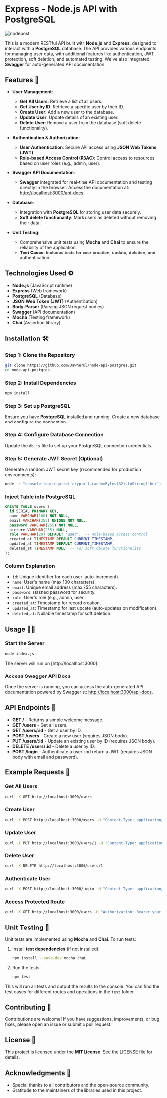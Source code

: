 # Express - Node.js API with PostgreSQL

![nodepost](https://github.com/user-attachments/assets/6f206c6e-dea0-4045-8baa-a04e74a5fbf8)

This is a modern RESTful API built with **Node.js** and **Express**, designed to interact with a **PostgreSQL** database. The API provides various endpoints for managing user data, with additional features like authentication, JWT protection, soft deletion, and automated testing. We've also integrated **Swagger** for auto-generated API documentation.

## Features 🚀
- **User Management**:
  - **Get All Users**: Retrieve a list of all users.
  - **Get User by ID**: Retrieve a specific user by their ID.
  - **Create User**: Add a new user to the database.
  - **Update User**: Update details of an existing user.
  - **Delete User**: Remove a user from the database (soft delete functionality).
  
- **Authentication & Authorization**:
  - **User Authentication**: Secure API access using **JSON Web Tokens (JWT)**.
  - **Role-based Access Control (RBAC)**: Control access to resources based on user roles (e.g., admin, user).

- **Swagger API Documentation**:
  - **Swagger** integrated for real-time API documentation and testing directly in the browser. Access the documentation at: [http://localhost:3000/api-docs](http://localhost:3000/api-docs).

- **Database**:
  - Integration with **PostgreSQL** for storing user data securely.
  - **Soft delete functionality**: Mark users as deleted without removing their data.

- **Unit Testing**:
  - Comprehensive unit tests using **Mocha** and **Chai** to ensure the reliability of the application.
  - **Test Cases**: Includes tests for user creation, update, deletion, and authentication.

## Technologies Used ⚙️
- **Node.js** (JavaScript runtime)
- **Express** (Web framework)
- **PostgreSQL** (Database)
- **JSON Web Token (JWT)** (Authentication)
- **Body-Parser** (Parsing JSON request bodies)
- **Swagger** (API documentation)
- **Mocha** (Testing framework)
- **Chai** (Assertion library)

## Installation 🛠️

### Step 1: Clone the Repository
```bash
git clone https://github.com/JawherKl/node-api-postgres.git
cd node-api-postgres
```

### Step 2: Install Dependencies
```bash
npm install
```

### Step 3: Set up PostgreSQL
Ensure you have **PostgreSQL** installed and running. Create a new database and configure the connection.

### Step 4: Configure Database Connection
Update the `db.js` file to set up your PostgreSQL connection credentials.

### Step 5: Generate JWT Secret (Optional)
Generate a random JWT secret key (recommended for production environments):
```bash
node -e "console.log(require('crypto').randomBytes(32).toString('hex'))"
```

### Inject Table into PostgreSQL
```sql
CREATE TABLE users (
  id SERIAL PRIMARY KEY,
  name VARCHAR(100) NOT NULL,
  email VARCHAR(255) UNIQUE NOT NULL,
  password VARCHAR(255) NOT NULL,
  picture VARCHAR(255) NULL,
  role VARCHAR(20) DEFAULT 'user',  -- Role-based access control
  created_at TIMESTAMP DEFAULT CURRENT_TIMESTAMP,
  updated_at TIMESTAMP DEFAULT CURRENT_TIMESTAMP,
  deleted_at TIMESTAMP NULL  -- For soft delete functionality
);
```

### Column Explanation
- `id`: Unique identifier for each user (auto-increment).
- `name`: User's name (max 100 characters).
- `email`: Unique email address (max 255 characters).
- `password`: Hashed password for security.
- `role`: User's role (e.g., admin, user).
- `created_at`: Timestamp for record creation.
- `updated_at`: Timestamp for last update (auto-updates on modification).
- `deleted_at`: Nullable timestamp for soft deletion.

## Usage 🏃‍♂️

### Start the Server
```bash
node index.js
```
The server will run on [http://localhost:3000].

### Access Swagger API Docs
Once the server is running, you can access the auto-generated API documentation powered by Swagger at:
[http://localhost:3000/api-docs](http://localhost:3000/api-docs).

## API Endpoints 📡
- **GET /** - Returns a simple welcome message.
- **GET /users** - Get all users.
- **GET /users/:id** - Get a user by ID.
- **POST /users** - Create a new user (requires JSON body).
- **PUT /users/:id** - Update an existing user by ID (requires JSON body).
- **DELETE /users/:id** - Delete a user by ID.
- **POST /login** - Authenticate a user and return a JWT (requires JSON body with email and password).

## Example Requests 📝

### Get All Users
```bash
curl -X GET http://localhost:3000/users
```

### Create User
```bash
curl -X POST http://localhost:3000/users -H "Content-Type: application/json" -d '{"name": "John Doe", "email": "john@example.com", "password": "password"}'
```

### Update User
```bash
curl -X PUT http://localhost:3000/users/1 -H "Content-Type: application/json" -d '{"name": "Jane Doe"}'
```

### Delete User
```bash
curl -X DELETE http://localhost:3000/users/1
```

### Authenticate User
```bash
curl -X POST http://localhost:3000/login -H "Content-Type: application/json" -d '{"email": "john@example.com", "password": "password"}'
```

### Access Protected Route
```bash
curl -X GET http://localhost:3000/users -H "Authorization: Bearer your_jwt_token"
```

## Unit Testing 🧪
Unit tests are implemented using **Mocha** and **Chai**. To run tests:

1. Install **test dependencies** (if not installed):
   ```bash
   npm install --save-dev mocha chai
   ```

2. Run the tests:
   ```bash
   npm test
   ```

This will run all tests and output the results to the console. You can find the test cases for different routes and operations in the `test` folder.

## Contributing 🤝
Contributions are welcome! If you have suggestions, improvements, or bug fixes, please open an issue or submit a pull request.

## License 📝
This project is licensed under the **MIT License**. See the [LICENSE](./LICENSE) file for details.

## Acknowledgments 🙏
- Special thanks to all contributors and the open-source community.
- Gratitude to the maintainers of the libraries used in this project.
